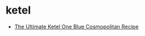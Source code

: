 # ketel

 * [The Ultimate Ketel One Blue Cosmopolitan Recipe](../../index/t/the-ultimate-ketel-one-blue-cosmopolitan-recipe.json)
